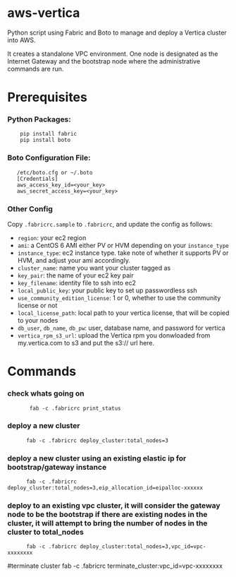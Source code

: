 aws-vertica  
===========

Python script using Fabric and Boto to manage and deploy a Vertica cluster into AWS.

It creates a standalone VPC environment. One node is designated as the Internet Gateway and
the bootstrap node where the administrative commands are run.

Prerequisites  
===========

### Python Packages:  
        pip install fabric
        pip install boto

### Boto Configuration File:
       /etc/boto.cfg or ~/.boto
       [Credentials]
       aws_access_key_id=<your_key>
       aws_secret_access_key=<your_key>

### Other Config
Copy `.fabricrc.sample` to `.fabricrc`, and update the config as follows:

 * `region`: your ec2 region
 * `ami`: a CentOS 6 AMI either PV or HVM depending on your `instance_type`
 * `instance_type`: ec2 instance type. take note of whether it supports PV or HVM, and adjust your ami accordingly.
 * `cluster_name`: name you want your cluster tagged as
 * `key_pair`: the name of your ec2 key pair
 * `key_filename`: identity file to ssh into ec2
 * `local_public_key`: your public key to set up passwordless ssh
 * `use_community_edition_license`: 1 or 0, whether to use the community license or not
 * `local_license_path`: local path to your vertica license, that will be copied to your nodes
 * `db_user`, `db_name`, `db_pw`: user, database name, and password for vertica
 * `vertica_rpm_s3_url`: upload the Vertica rpm you donwloaded from my.vertica.com to s3 and put the s3:// url here.

Commands
===========

### check whats going on  
           fab -c .fabricrc print_status

### deploy a new cluster  
          fab -c .fabricrc deploy_cluster:total_nodes=3

### deploy a new cluster using an existing elastic ip for bootstrap/gateway instance  
          fab -c .fabricrc deploy_cluster:total_nodes=3,eip_allocation_id=eipalloc-xxxxxx

### deploy to an existing vpc cluster, it will consider the gateway node to be the bootstrap if there are existing nodes in the cluster, it will attempt to bring the number of  nodes in the cluster to total_nodes  
          fab -c .fabricrc deploy_cluster:total_nodes=3,vpc_id=vpc-xxxxxxxx

#terminate cluster
          fab -c .fabricrc terminate_cluster:vpc_id=vpc-xxxxxxxx
